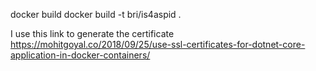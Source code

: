 docker build
     docker build -t bri/is4aspid .



I use this link to generate the certificate https://mohitgoyal.co/2018/09/25/use-ssl-certificates-for-dotnet-core-application-in-docker-containers/
